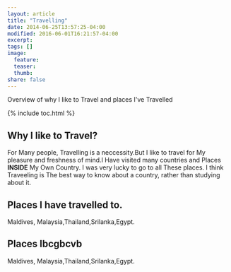 ```yaml
---
layout: article
title: "Travelling"
date: 2014-06-25T13:57:25-04:00
modified: 2016-06-01T16:21:57-04:00
excerpt:
tags: []
image:
  feature:
  teaser:
  thumb:
share: false
---
```


Overview of why I like to Travel and places I've Travelled

{% include toc.html %}


## Why I like to Travel?

For Many people, Travelling is a neccessity.But I like to travel for My pleasure and freshness of mind.I Have visited many countries and Places **INSIDE** My Own Country. I was very lucky to go to all These places. I think Traveeling is The best way to know about a country, rather than studying about it.

## Places I have travelled to.
Maldives, Malaysia,Thailand,Srilanka,Egypt.

## Places Ibcgbcvb
Maldives, Malaysia,Thailand,Srilanka,Egypt.
